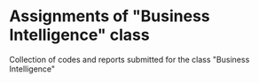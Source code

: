 # Assignments of "Business Intelligence" class
Collection of codes and reports submitted for the class "Business Intelligence"
